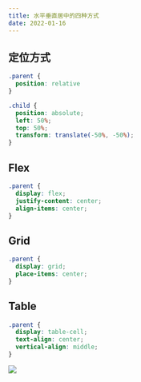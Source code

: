 ```yaml
---
title: 水平垂直居中的四种方式
date: 2022-01-16
---
```


## 定位方式

```css
.parent {
  position: relative
}

.child {
  position: absolute;
  left: 50%;
  top: 50%;
  transform: translate(-50%, -50%);
}
```

## Flex

```css
.parent {
  display: flex;
  justify-content: center;
  align-items: center;
}
```

## Grid

```css
.parent {
  display: grid;
  place-items: center;
}
```


## Table

```css
.parent {
  display: table-cell;
  text-align: center;
  vertical-align: middle;
}
```

<div flex justify-center mt-30px>
  <div style="display: table-cell; text-align: center;vertical-align: middle;" border>
  <img ml-2em mr-2em src="https://p1-juejin.byteimg.com/tos-cn-i-k3u1fbpfcp/b8309a01f90e404b8bc1f86d4a6a7623~tplv-k3u1fbpfcp-no-mark:240:240:240:160.awebp?"/>
</div>
</div>